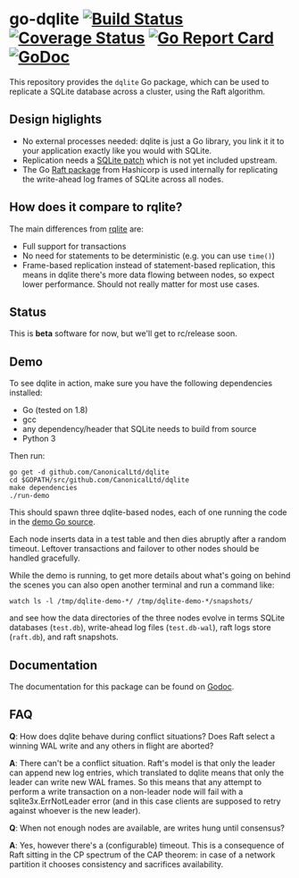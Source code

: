 go-dqlite [![Build Status](https://travis-ci.org/CanonicalLtd/go-dqlite.png)](https://travis-ci.org/CanonicalLtd/go-dqlite) [![Coverage Status](https://coveralls.io/repos/github/CanonicalLtd/go-dqlite/badge.svg?branch=master)](https://coveralls.io/github/CanonicalLtd/go-dqlite?branch=master) [![Go Report Card](https://goreportcard.com/badge/github.com/canonical/go-dqlite)](https://goreportcard.com/report/github.com/canonical/go-dqlite) [![GoDoc](https://godoc.org/github.com/canonical/go-dqlite?status.svg)](https://godoc.org/github.com/canonical/go-dqlite)
======

This repository provides the `dqlite` Go package, which can be used to
replicate a SQLite database across a cluster, using the Raft
algorithm.

Design higlights
----------------

* No external processes needed: dqlite is just a Go library, you link it
  it to your application exactly like you would with SQLite.
* Replication needs a [SQLite patch](https://github.com/CanonicalLtd/sqlite/commit/2a9aa8b056f37ae05f38835182a2856ffc95aee4)
  which is not yet included upstream.
* The Go [Raft package](https://github.com/hashicorp/raft) from Hashicorp
  is used internally for replicating the write-ahead log frames of SQLite
  across all nodes.

How does it compare to rqlite?
------------------------------

The main differences from [rqlite](https://github.com/rqlite/rqlite) are:

* Full support for transactions
* No need for statements to be deterministic (e.g. you can use ```time()```)
* Frame-based replication instead of statement-based replication, this
  means in dqlite there's more data flowing between nodes, so expect
  lower performance. Should not really matter for most use cases.

Status
------

This is **beta** software for now, but we'll get to rc/release soon.

Demo
----

To see dqlite in action, make sure you have the following dependencies
installed:

* Go (tested on 1.8)
* gcc
* any dependency/header that SQLite needs to build from source
* Python 3

Then run:

```
go get -d github.com/CanonicalLtd/dqlite
cd $GOPATH/src/github.com/CanonicalLtd/dqlite
make dependencies
./run-demo
```

This should spawn three dqlite-based nodes, each of one running the
code in the [demo Go source](testdata/demo.go).

Each node inserts data in a test table and then dies abruptly after a
random timeout. Leftover transactions and failover to other nodes
should be handled gracefully.

While the demo is running, to get more details about what's going on
behind the scenes you can also open another terminal and run a command
like:

```
watch ls -l /tmp/dqlite-demo-*/ /tmp/dqlite-demo-*/snapshots/
```

and see how the data directories of the three nodes evolve in terms
SQLite databases (```test.db```), write-ahead log files (```test.db-wal```),
raft logs store (```raft.db```), and raft snapshots.


Documentation
-------------

The documentation for this package can be found on [Godoc](http://godoc.org/github.com/CanonicalLtd/dqlite).

FAQ
---

**Q**: How does dqlite behave during conflict situations? Does Raft
select a winning WAL write and any others in flight are aborted?

**A**: There can't be a conflict situation. Raft's model is that
only the leader can append new log entries, which translated to dqlite
means that only the leader can write new WAL frames. So this means
that any attempt to perform a write transaction on a non-leader node
will fail with a sqlite3x.ErrNotLeader error (and in this case clients
are supposed to retry against whoever is the new leader).

**Q**: When not enough nodes are available, are writes hung until
consensus?

**A**: Yes, however there's a (configurable) timeout. This is a
consequence of Raft sitting in the CP spectrum of the CAP theorem: in
case of a network partition it chooses consistency and sacrifices
availability.
